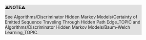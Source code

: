 <div style="margin:2em; background-color: #e0e0e0;">

<strong>⚠️NOTE️️️⚠️</strong>

See Algorithms/Discriminator Hidden Markov Models/Certainty of Emitted Sequence Traveling Through Hidden Path Edge_TOPIC and Algorithms/Discriminator Hidden Markov Models/Baum-Welch Learning_TOPIC.
</div>

